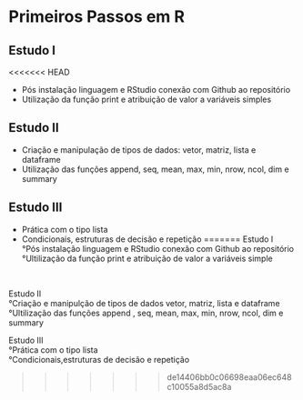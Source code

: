 # Primeiros Passos em R

## Estudo I

<<<<<<< HEAD
- Pós instalação linguagem e RStudio conexão com Github ao repositório
- Utilização da função print e atribuição de valor a variáveis simples

## Estudo II

- Criação e manipulação de tipos de dados: vetor, matriz, lista e dataframe
- Utilização das funções append, seq, mean, max, min, nrow, ncol, dim e summary

## Estudo III

- Prática com o tipo lista
- Condicionais, estruturas de decisão e repetição
=======
Estudo  I<br>
°Pós instalação linguagem e RStudio conexão com Github ao repositório<br>
°Ultilização da função print e atribuição de valor a variáveis simple
<br>

Estudo  II<br>
°Criação e manipulção de tipos de dados vetor, matriz, lista e dataframe<br>
°Ultilização das funções append , seq, mean, max, min, nrow, ncol, dim 
e summary<br>

Estudo  III<br>
°Prática com o tipo lista <br>
°Condicionais,estruturas de decisão e repetição<br>
>>>>>>> de14406bb0c06698eaa06ec648c10055a8d5ac8a
